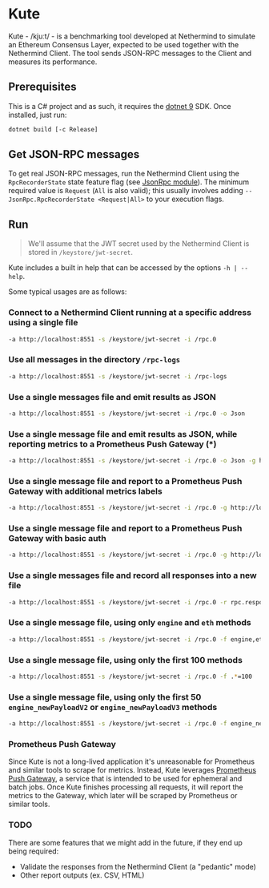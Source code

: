 # Kute

Kute - /kjuːt/ - is a benchmarking tool developed at Nethermind to simulate an Ethereum Consensus Layer, expected to be used together with the Nethermind Client. The tool sends JSON-RPC messages to the Client and measures its performance.

## Prerequisites

This is a C# project and as such, it requires the [dotnet 9](https://dotnet.microsoft.com/en-us/download) SDK. Once installed, just run:

```bash
dotnet build [-c Release]
```

## Get JSON-RPC messages

To get real JSON-RPC messages, run the Nethermind Client using the `RpcRecorderState` state feature flag (see [JsonRpc module](https://docs.nethermind.io/nethermind/ethereum-client/configuration/jsonrpc)). The minimum required value is `Request` (`All` is also valid); this usually involves adding `--JsonRpc.RpcRecorderState <Request|All>` to your execution flags.

## Run

> We'll assume that the JWT secret used by the Nethermind Client is stored in `/keystore/jwt-secret`.

Kute includes a built in help that can be accessed by the options `-h | --help`.

Some typical usages are as follows:

### Connect to a Nethermind Client running at a specific address using a single file

```bash
-a http://localhost:8551 -s /keystore/jwt-secret -i /rpc.0
```

### Use all messages in the directory `/rpc-logs`

```bash
-a http://localhost:8551 -s /keystore/jwt-secret -i /rpc-logs
```

### Use a single messages file and emit results as JSON

```bash
-a http://localhost:8551 -s /keystore/jwt-secret -i /rpc.0 -o Json
```

### Use a single message file and emit results as JSON, while reporting metrics to a Prometheus Push Gateway (*)

```bash
-a http://localhost:8551 -s /keystore/jwt-secret -i /rpc.0 -o Json -g http://localhost:9091
```

### Use a single message file and report to a Prometheus Push Gateway with additional metrics labels

```bash
-a http://localhost:8551 -s /keystore/jwt-secret -i /rpc.0 -g http://localhost:9091 -l key1=value1,key2=value2 -l key3=value3
```

### Use a single message file and report to a Prometheus Push Gateway with basic auth

```bash
-a http://localhost:8551 -s /keystore/jwt-secret -i /rpc.0 -g http://localhost:9091 --gateway-user user --gateway-pass pass
```

### Use a single messages file and record all responses into a new file

```bash
-a http://localhost:8551 -s /keystore/jwt-secret -i /rpc.0 -r rpc.responses.txt
```

### Use a single message file, using only `engine` and `eth` methods

```bash
-a http://localhost:8551 -s /keystore/jwt-secret -i /rpc.0 -f engine,eth
```

### Use a single message file, using only the first 100 methods

```bash
-a http://localhost:8551 -s /keystore/jwt-secret -i /rpc.0 -f .*=100
```

### Use a single message file, using only the first 50 `engine_newPayloadV2` or `engine_newPayloadV3` methods

```bash
-a http://localhost:8551 -s /keystore/jwt-secret -i /rpc.0 -f engine_newPayloadV[23]=50
```

### Prometheus Push Gateway

Since Kute is not a long-lived application it's unreasonable for Prometheus and similar tools to scrape for metrics. Instead, Kute leverages [Prometheus Push Gateway](https://github.com/prometheus/pushgateway), a service that is intended to be used for ephemeral and batch jobs. Once Kute finishes processing all requests, it will report the metrics to the Gateway, which later will be scraped by Prometheus or similar tools.

### TODO

There are some features that we might add in the future, if they end up being required:

- Validate the responses from the Nethermind Client (a "pedantic" mode)
- Other report outputs (ex. CSV, HTML)
